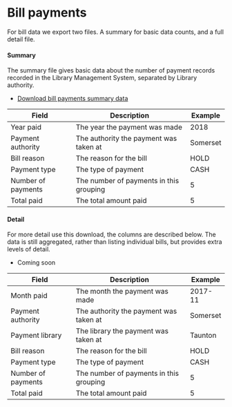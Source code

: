 Bill payments
=============

For bill data we export two files. A summary for basic data counts, and a full detail file.

#### Summary

The summary file gives basic data about the number of payment records recorded in the Library Management System, separated by Library authority.

- [Download bill payments summary data](bills/billpayments_summary.csv)

| Field | Description | Example |
| ----- | ----------- | ------- |
| Year paid | The year the payment was made | 2018 |
| Payment authority | The authority the payment was taken at | Somerset |
| Bill reason | The reason for the bill | HOLD |
| Payment type | The type of payment | CASH |
| Number of payments | The number of payments in this grouping | 5 |
| Total paid | The total amount paid | 5 |

#### Detail

For more detail use this download, the columns are described below. The data is still aggregated, rather than listing individual bills, but provides extra levels of detail.

- Coming soon

| Field | Description | Example |
| ----- | ----------- | ------- |
| Month paid | The month the payment was made | 2017-11 |
| Payment authority | The authority the payment was taken at | Somerset |
| Payment library | The library the payment was taken at | Taunton |
| Bill reason | The reason for the bill | HOLD |
| Payment type | The type of payment | CASH |
| Number of payments | The number of payments in this grouping | 5 |
| Total paid | The total amount paid | 5 |
